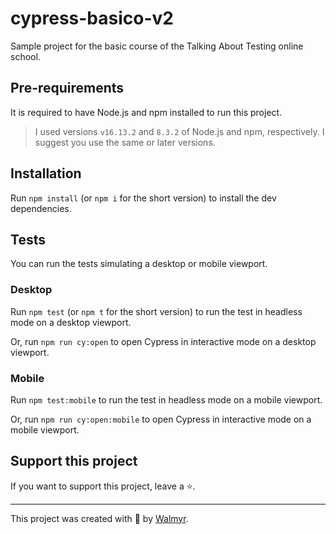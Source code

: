 # cypress-basico-v2

Sample project for the basic course of the Talking About Testing online school.

## Pre-requirements

It is required to have Node.js and npm installed to run this project.

> I used versions `v16.13.2` and `8.3.2` of Node.js and npm, respectively. I suggest you use the same or later versions.

## Installation

Run `npm install` (or `npm i` for the short version) to install the dev dependencies.

## Tests

You can run the tests simulating a desktop or mobile viewport.

### Desktop

Run `npm test` (or `npm t` for the short version) to run the test in headless mode on a desktop viewport.

Or, run `npm run cy:open` to open Cypress in interactive mode on a desktop viewport.

### Mobile

Run `npm test:mobile`  to run the test in headless mode on a mobile viewport.

Or, run `npm run cy:open:mobile` to open Cypress in interactive mode on a mobile viewport.



## Support this project

If you want to support this project, leave a ⭐.

___

This project was created with 💚 by [Walmyr](https://walmyr.dev).
